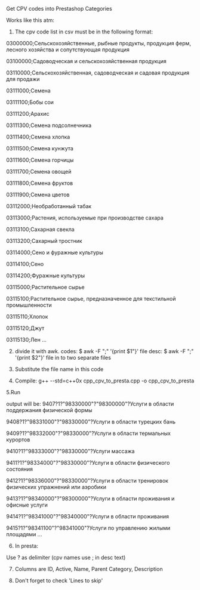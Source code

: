 Get CPV codes into Prestashop Categories

Works like this atm:
 
1. The cpv code list in csv must be in the following format:
 
03000000;Сельскохозяйственные, рыбные продукты, продукция ферм, лесного хозяйства и сопутствующая продукция

03100000;Садоводческая и сельскохозяйственная продукция

03110000;Сельскохозяйственная, садоводческая и садовая продукция для продажи

03111000;Семена

03111100;Бобы сои

03111200;Арахис

03111300;Семена подсолнечника

03111400;Семена хлопка

03111500;Семена кунжута

03111600;Семена горчицы

03111700;Семена овощей

03111800;Семена фруктов

03111900;Семена цветов

03112000;Необработанный табак

03113000;Растения, используемые при производстве сахара

03113100;Сахарная свекла

03113200;Сахарный тростник

03114000;Сено и фуражные культуры

03114100;Сено

03114200;Фуражные культуры

03115000;Растительное сырье

03115100;Растительное сырье, предназначенное для текстильной промышленности

03115110;Хлопок

03115120;Джут

03115130;Лен
...

2. divide it with awk.
codes:
$ awk -F ";" '{print $1"}' file
desc:
$ awk -F ";" '{print $2"}' file
in to two separate files

3. Substitute the file name in this code

4. Compile:
g++ --std=c++0x cpp_cpv_to_presta.cpp -o cpp_cpv_to_presta


5.Run

output will be:
9407?1?"98330000"?"98300000"?Услуги в области поддержания физической формы

9408?1?"98331000"?"98330000"?Услуги в области турецких бань

9409?1?"98332000"?"98330000"?Услуги в области термальных курортов

9410?1?"98333000"?"98330000"?Услуги массажа

9411?1?"98334000"?"98330000"?Услуги в области физического состояния

9412?1?"98336000"?"98330000"?Услуги в области тренировок  физических упражнений или аэробики

9413?1?"98340000"?"98300000"?Услуги в области проживания и офисные услуги

9414?1?"98341000"?"98340000"?Услуги в области проживания

9415?1?"98341100"?"98341000"?Услуги по управлению жилыми площадями
...

6. In presta:

Use ? as delimiter (cpv names use ; in desc text)

7. Columns are
ID, Active, Name, Parent Category, Description

8. Don't forget to check 'Lines to skip'
